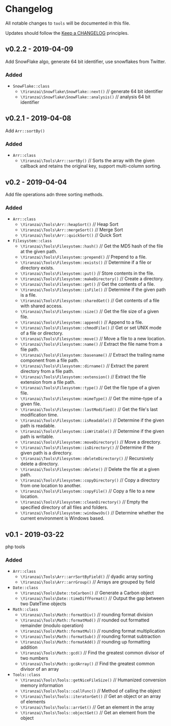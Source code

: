 # Changelog

All notable changes to `tools` will be documented in this file.

Updates should follow the [Keep a CHANGELOG](http://keepachangelog.com/) principles.

## v0.2.2 - 2019-04-09

Add SnowFlake algo, generate 64 bit identifier, use snowflakes from Twitter.

### Added

-   `SnowFlake::class`
    -   `\Yiranzai\Snowflake\SnowFlake::next()` // generate 64 bit identifier
    -   `\Yiranzai\Snowflake\SnowFlake::analysis()` // analysis 64 bit identifier

## v0.2.1 - 2019-04-08

Add `Arr::sortBy()`

### Added

-   `Arr::class`
    -   `\Yiranzai\Tools\Arr::sortBy()` // Sorts the array with the given callback and retains the original key, support multi-column sorting.

## v0.2 - 2019-04-04

Add file operations adn three sorting methods.

### Added

-   `Arr::class`
    -   `\Yiranzai\Tools\Arr::heapSort()` // Heap Sort
    -   `\Yiranzai\Tools\Arr::mergeSort()` // Merge Sort
    -   `\Yiranzai\Tools\Arr::quickSort()` // Quick Sort
-   `Filesystem::class`
    -   `\Yiranzai\Tools\Filesystem::hash()` // Get the MD5 hash of the file at the given path.
    -   `\Yiranzai\Tools\Filesystem::prepend()` // Prepend to a file.
    -   `\Yiranzai\Tools\Filesystem::exists()` // Determine if a file or directory exists.
    -   `\Yiranzai\Tools\Filesystem::put()` // Store contents in the file.
    -   `\Yiranzai\Tools\Filesystem::makeDirectory()` // Create a directory.
    -   `\Yiranzai\Tools\Filesystem::get()` // Get the contents of a file.
    -   `\Yiranzai\Tools\Filesystem::isFile()` // Determine if the given path is a file.
    -   `\Yiranzai\Tools\Filesystem::sharedGet()` // Get contents of a file with shared access.
    -   `\Yiranzai\Tools\Filesystem::size()` // Get the file size of a given file.
    -   `\Yiranzai\Tools\Filesystem::append()` // Append to a file.
    -   `\Yiranzai\Tools\Filesystem::chmodFile()` // Get or set UNIX mode of a file or directory.
    -   `\Yiranzai\Tools\Filesystem::move()` // Move a file to a new location.
    -   `\Yiranzai\Tools\Filesystem::name()` // Extract the file name from a file path.
    -   `\Yiranzai\Tools\Filesystem::basename()` // Extract the trailing name component from a file path.
    -   `\Yiranzai\Tools\Filesystem::dirname()` // Extract the parent directory from a file path.
    -   `\Yiranzai\Tools\Filesystem::extension()` // Extract the file extension from a file path.
    -   `\Yiranzai\Tools\Filesystem::type()` // Get the file type of a given file.
    -   `\Yiranzai\Tools\Filesystem::mimeType()` // Get the mime-type of a given file.
    -   `\Yiranzai\Tools\Filesystem::lastModified()` // Get the file's last modification time.
    -   `\Yiranzai\Tools\Filesystem::isReadable()` // Determine if the given path is readable.
    -   `\Yiranzai\Tools\Filesystem::isWritable()` // Determine if the given path is writable.
    -   `\Yiranzai\Tools\Filesystem::moveDirectory()` // Move a directory.
    -   `\Yiranzai\Tools\Filesystem::isDirectory()` // Determine if the given path is a directory.
    -   `\Yiranzai\Tools\Filesystem::deleteDirectory()` // Recursively delete a directory.
    -   `\Yiranzai\Tools\Filesystem::delete()` // Delete the file at a given path.
    -   `\Yiranzai\Tools\Filesystem::copyDirectory()` // Copy a directory from one location to another.
    -   `\Yiranzai\Tools\Filesystem::copyFile()` // Copy a file to a new location.
    -   `\Yiranzai\Tools\Filesystem::cleanDirectory()` // Empty the specified directory of all files and folders.
    -   `\Yiranzai\Tools\Filesystem::windowsOs()` // Determine whether the current environment is Windows based.

## v0.1 - 2019-03-22

php tools

### Added

-   `Arr::class`
    -   `\Yiranzai\Tools\Arr::arrSortByField()` // dyadic array sorting
    -   `\Yiranzai\Tools\Arr::arrGroup()` // Arrays are grouped by field
-   `Date::class`
    -   `\Yiranzai\Tools\Date::toCarbon()` // Generate a Carbon object
    -   `\Yiranzai\Tools\Date::timeDiffFormat()` // Output the gap between two DateTime objects
-   `Math::class`
    -   `\Yiranzai\Tools\Math::formatDiv()` // rounding format division
    -   `\Yiranzai\Tools\Math::formatMod()` // rounded out formatted remainder (modulo operation)
    -   `\Yiranzai\Tools\Math::formatMul()` // rounding format multiplication
    -   `\Yiranzai\Tools\Math::formatSub()` // rounding format subtraction
    -   `\Yiranzai\Tools\Math::formatAdd()` // rounding up formatting addition
    -   `\Yiranzai\Tools\Math::gcd()` // Find the greatest common divisor of two numbers
    -   `\Yiranzai\Tools\Math::gcdArray()` // Find the greatest common divisor of an array
-   `Tools::class`
    -   `\Yiranzai\Tools\Tools::getNiceFileSize()` // Humanized conversion memory information
    -   `\Yiranzai\Tools\Tools::callFunc()` // Method of calling the object
    -   `\Yiranzai\Tools\Tools::iteratorGet()` // Get an object or an array of elements
    -   `\Yiranzai\Tools\Tools::arrGet()` // Get an element in the array
    -   `\Yiranzai\Tools\Tools::objectGet()` // Get an element from the object
